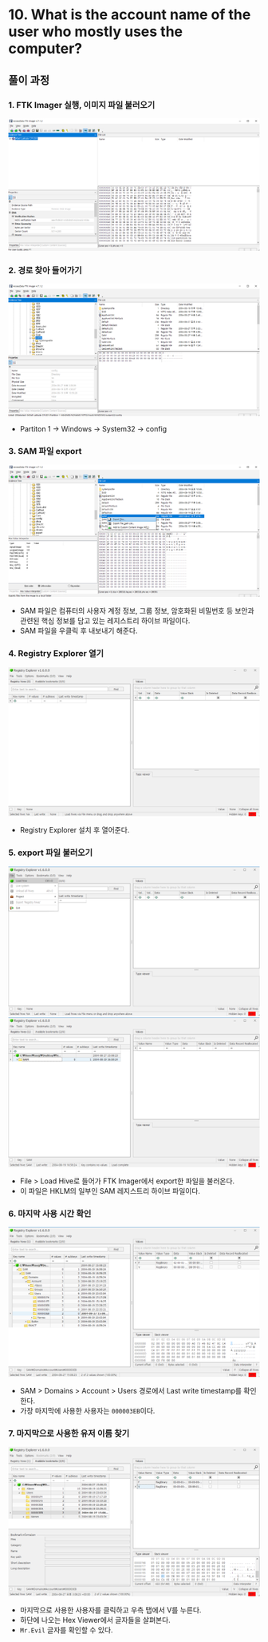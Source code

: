 # 10. What is the account name of the user who mostly uses the computer?

## 풀이 과정
### 1. FTK Imager 실행, 이미지 파일 불러오기
![사진](../2/images/1.png)

### 2. 경로 찾아 들어가기
![사진](../2/images/2.png)

- Partiton 1 → Windows → System32 → config

### 3. SAM 파일 export
![사진](../9/images/1.png)

- SAM 파일은 컴퓨터의 사용자 계정 정보, 그룹 정보, 암호화된 비밀번호 등 보안과 관련된 핵심 정보를 담고 있는 레지스트리 하이브 파일이다.
- SAM 파일을 우클릭 후 내보내기 해준다.

### 4. Registry Explorer 열기
![사진](../2/images/4.png)

- Registry Explorer 설치 후 열어준다.

### 5. export 파일 불러오기
![사진](../2/images/5.png)
![사진](../9/images/2.png)

- File > Load Hive로 들어가 FTK Imager에서 export한 파일을 불러온다.
- 이 파일은 HKLM의 일부인 SAM 레지스트리 하이브 파일이다.

### 6. 마지막 사용 시간 확인
![사진](images/1.png)

- SAM > Domains > Account > Users 경로에서 Last write timestamp를 확인한다.
- 가장 마지막에 사용한 사용자는 `000003EB`이다.

### 7. 마지막으로 사용한 유저 이름 찾기
![사진](images/2.png)

- 마지막으로 사용한 사용자를 클릭하고 우측 탭에서 V를 누른다.
- 하단에 나오는 Hex Viewer에서 글자들을 살펴본다.
- `Mr.Evil` 글자를 확인할 수 있다.